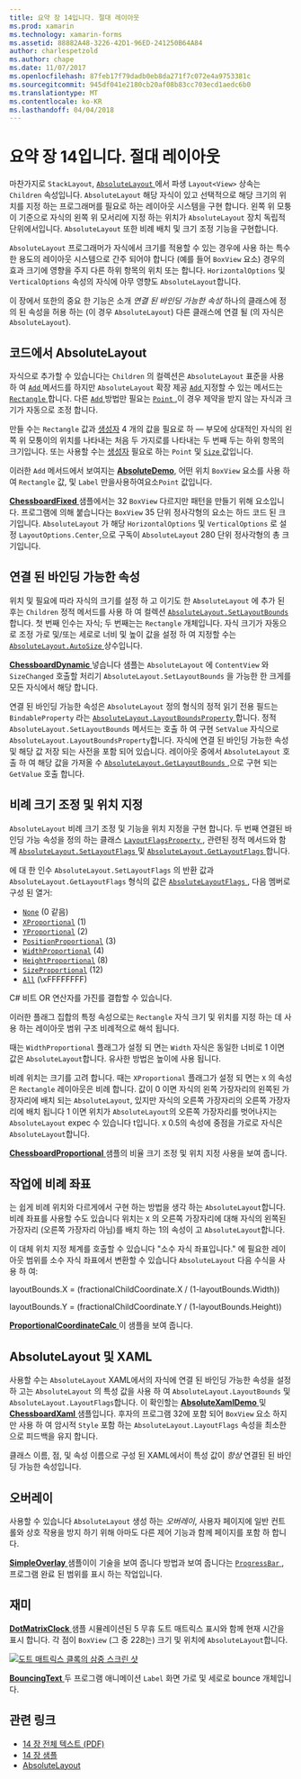 ```yaml
---
title: 요약 장 14입니다. 절대 레이아웃
ms.prod: xamarin
ms.technology: xamarin-forms
ms.assetid: 88882A48-3226-42D1-96ED-241250B64A84
author: charlespetzold
ms.author: chape
ms.date: 11/07/2017
ms.openlocfilehash: 87feb17f79dadb0eb8da271f7c072e4a9753381c
ms.sourcegitcommit: 945df041e2180cb20af08b83cc703ecd1aedc6b0
ms.translationtype: MT
ms.contentlocale: ko-KR
ms.lasthandoff: 04/04/2018
---
```

# <a name="summary-of-chapter-14-absolute-layout"></a>요약 장 14입니다. 절대 레이아웃

마찬가지로 `StackLayout`, [ `AbsoluteLayout` ](https://developer.xamarin.com/api/type/Xamarin.Forms.AbsoluteLayout/) 에서 파생 `Layout<View>` 상속는 `Children` 속성입니다. `AbsoluteLayout` 해당 자식이 있고 선택적으로 해당 크기의 위치를 지정 하는 프로그래머를 필요로 하는 레이아웃 시스템을 구현 합니다. 왼쪽 위 모퉁이 기준으로 자식의 왼쪽 위 모서리에 지정 하는 위치가 `AbsoluteLayout` 장치 독립적 단위에서입니다. `AbsoluteLayout` 또한 비례 배치 및 크기 조정 기능을 구현합니다.

`AbsoluteLayout` 프로그래머가 자식에서 크기를 적용할 수 있는 경우에 사용 하는 특수 한 용도의 레이아웃 시스템으로 간주 되어야 합니다 (예를 들어 `BoxView` 요소) 경우의 효과 크기에 영향을 주지 다른 하위 항목의 위치 또는 합니다. `HorizontalOptions` 및 `VerticalOptions` 속성의 자식에 아무 영향도 `AbsoluteLayout`합니다.

이 장에서 또한의 중요 한 기능은 소개 *연결 된 바인딩 가능한 속성* 하나의 클래스에 정의 된 속성을 허용 하는 (이 경우 `AbsoluteLayout`) 다른 클래스에 연결 될 (의 자식은 `AbsoluteLayout`).

## <a name="absolutelayout-in-code"></a>코드에서 AbsoluteLayout

자식으로 추가할 수 있습니다는 `Children` 의 컬렉션은 `AbsoluteLayout` 표준을 사용 하 여 [ `Add` ](https://developer.xamarin.com/api/member/System.Collections.Generic.ICollection%3CT%3E.Add/p/T/) 메서드를 하지만 `AbsoluteLayout` 확장 제공 [ `Add` ](https://developer.xamarin.com/api/member/Xamarin.Forms.AbsoluteLayout+IAbsoluteList%3CT%3E.Add/p/Xamarin.Forms.View/Xamarin.Forms.Rectangle/Xamarin.Forms.AbsoluteLayoutFlags/) 지정할 수 있는 메서드는 [ `Rectangle` ](https://developer.xamarin.com/api/type/Xamarin.Forms.Rectangle/)합니다. 다른 [ `Add` ](https://developer.xamarin.com/api/member/Xamarin.Forms.AbsoluteLayout+IAbsoluteList%3CT%3E.Add/p/Xamarin.Forms.View/Xamarin.Forms.Point/) 방법만 필요는 [ `Point` ](https://developer.xamarin.com/api/type/Xamarin.Forms.Point/),이 경우 제약을 받지 않는 자식과 크기가 자동으로 조정 합니다.

만들 수는 `Rectangle` 값과 [생성자](https://developer.xamarin.com/api/constructor/Xamarin.Forms.Rectangle.Rectangle/p/System.Double/System.Double/System.Double/System.Double/) 4 개의 값을 필요로 하 &mdash; 부모에 상대적인 자식의 왼쪽 위 모퉁이의 위치를 나타내는 처음 두 가지로를 나타내는 두 번째 두는 하위 항목의 크기입니다. 또는 사용할 수는 [생성자](https://developer.xamarin.com/api/constructor/Xamarin.Forms.Rectangle.Rectangle/p/Xamarin.Forms.Point/Xamarin.Forms.Size/) 필요로 하는 `Point` 및 [ `Size` ](https://developer.xamarin.com/api/type/Xamarin.Forms.Size/) 값입니다.

이러한 `Add` 메서드에서 보여지는 [ **AbsoluteDemo**](https://github.com/xamarin/xamarin-forms-book-samples/tree/master/Chapter14/AbsoluteDemo), 어떤 위치 `BoxView` 요소를 사용 하 여 `Rectangle` 값, 및 `Label` 만을사용하여요소`Point` 값입니다.

[ **ChessboardFixed** ](https://github.com/xamarin/xamarin-forms-book-samples/tree/master/Chapter14/ChessboardFixed) 샘플에서는 32 `BoxView` 다르지만 패턴을 만들기 위해 요소입니다. 프로그램에 의해 붙습니다는 `BoxView` 35 단위 정사각형의 요소는 하드 코드 된 크기입니다. `AbsoluteLayout` 가 해당 `HorizontalOptions` 및 `VerticalOptions` 로 설정 `LayoutOptions.Center`,으로 구독이 `AbsoluteLayout` 280 단위 정사각형의 총 크기입니다.

## <a name="attached-bindable-properties"></a>연결 된 바인딩 가능한 속성

위치 및 필요에 따라 자식의 크기를 설정 하 고 이기도 한 `AbsoluteLayout` 에 추가 된 후는 `Children` 정적 메서드를 사용 하 여 컬렉션 [ `AbsoluteLayout.SetLayoutBounds` ](https://developer.xamarin.com/api/member/Xamarin.Forms.AbsoluteLayout.SetLayoutBounds/p/Xamarin.Forms.BindableObject/Xamarin.Forms.Rectangle/)합니다. 첫 번째 인수는 자식; 두 번째는는 `Rectangle` 개체입니다. 자식 크기가 자동으로 조정 가로 및/또는 세로로 너비 및 높이 값을 설정 하 여 지정할 수는 [ `AbsoluteLayout.AutoSize` ](https://developer.xamarin.com/api/property/Xamarin.Forms.AbsoluteLayout.AutoSize/) 상수입니다.

[ **ChessboardDynamic** ](https://github.com/xamarin/xamarin-forms-book-samples/tree/master/Chapter14/ChessboardDynamic) 넣습니다 샘플는 `AbsoluteLayout` 에 `ContentView` 와 `SizeChanged` 호출할 처리기 `AbsoluteLayout.SetLayoutBounds` 을 가능한 한 크게를 모든 자식에서 해당 합니다.  

연결 된 바인딩 가능한 속성은 `AbsoluteLayout` 정의 형식의 정적 읽기 전용 필드는 `BindableProperty` 라는 [ `AbsoluteLayout.LayoutBoundsProperty` ](https://developer.xamarin.com/api/field/Xamarin.Forms.AbsoluteLayout.LayoutBoundsProperty/)합니다. 정적 `AbsoluteLayout.SetLayoutBounds` 메서드는 호출 하 여 구현 `SetValue` 자식으로 `AbsoluteLayout.LayoutBoundsProperty`합니다. 자식에 연결 된 바인딩 가능한 속성 및 해당 값 저장 되는 사전을 포함 되어 있습니다. 레이아웃 중에서 `AbsoluteLayout` 호출 하 여 해당 값을 가져올 수 [ `AbsoluteLayout.GetLayoutBounds` ](https://developer.xamarin.com/api/member/Xamarin.Forms.AbsoluteLayout.GetLayoutBounds/p/Xamarin.Forms.BindableObject/),으로 구현 되는 `GetValue` 호출 합니다.

## <a name="proportional-sizing-and-positioning"></a>비례 크기 조정 및 위치 지정

`AbsoluteLayout` 비례 크기 조정 및 기능을 위치 지정을 구현 합니다. 두 번째 연결된 바인딩 가능 속성을 정의 하는 클래스 [ `LayoutFlagsProperty` ](https://developer.xamarin.com/api/field/Xamarin.Forms.AbsoluteLayout.LayoutFlagsProperty/), 관련된 정적 메서드와 함께 [ `AbsoluteLayout.SetLayoutFlags` ](https://developer.xamarin.com/api/member/Xamarin.Forms.AbsoluteLayout.SetLayoutFlags/p/Xamarin.Forms.BindableObject/Xamarin.Forms.AbsoluteLayoutFlags/) 및 [ `AbsoluteLayout.GetLayoutFlags` ](https://developer.xamarin.com/api/member/Xamarin.Forms.AbsoluteLayout.GetLayoutFlags/p/Xamarin.Forms.BindableObject/)합니다.

에 대 한 인수 `AbsoluteLayout.SetLayoutFlags` 의 반환 값과 `AbsoluteLayout.GetLayoutFlags` 형식의 값은 [ `AbsoluteLayoutFlags` ](https://developer.xamarin.com/api/type/Xamarin.Forms.AbsoluteLayoutFlags/), 다음 멤버로 구성 된 열거:

- [`None`](https://developer.xamarin.com/api/field/Xamarin.Forms.AbsoluteLayoutFlags.None/) (0 같음)
- [`XProportional`](https://developer.xamarin.com/api/field/Xamarin.Forms.AbsoluteLayoutFlags.XProportional/) (1)
- [`YProportional`](https://developer.xamarin.com/api/field/Xamarin.Forms.AbsoluteLayoutFlags.YProportional/) (2)
- [`PositionProportional`](https://developer.xamarin.com/api/field/Xamarin.Forms.AbsoluteLayoutFlags.PositionProportional/) (3)
- [`WidthProportional`](https://developer.xamarin.com/api/field/Xamarin.Forms.AbsoluteLayoutFlags.WidthProportional/) (4)
- [`HeightProportional`](https://developer.xamarin.com/api/field/Xamarin.Forms.AbsoluteLayoutFlags.HeightProportional/) (8)
- [`SizeProportional`](https://developer.xamarin.com/api/field/Xamarin.Forms.AbsoluteLayoutFlags.SizeProportional/) (12)
- [`All`](https://developer.xamarin.com/api/field/Xamarin.Forms.AbsoluteLayoutFlags.All/) (\xFFFFFFFF)

C# 비트 OR 연산자를 가진를 결합할 수 있습니다.

이러한 플래그 집합의 특정 속성으로는 `Rectangle` 자식 크기 및 위치를 지정 하는 데 사용 하는 레이아웃 범위 구조 비례적으로 해석 됩니다.

때는 `WidthProportional` 플래그가 설정 되 면는 `Width` 자식은 동일한 너비로 1 이면 값은 `AbsoluteLayout`합니다. 유사한 방법은 높이에 사용 됩니다.

비례 위치는 크기를 고려 합니다. 때는 `XProportional` 플래그가 설정 되 면는 `X` 의 속성은 `Rectangle` 레이아웃은 비례 합니다. 값이 0 이면 자식의 왼쪽 가장자리의 왼쪽된 가장자리에 배치 되는 `AbsoluteLayout`, 있지만 자식의 오른쪽 가장자리의 오른쪽 가장자리에 배치 됩니다 1 이면 위치가 `AbsoluteLayout`의 오른쪽 가장자리를 벗어나지는 `AbsoluteLayout` expec 수 있습니다 t입니다. `X` 0.5의 속성에 중점을 가로로 자식은 `AbsoluteLayout`합니다.

[ **ChessboardProportional** ](https://github.com/xamarin/xamarin-forms-book-samples/tree/master/Chapter14/ChessboardProportional) 샘플의 비율 크기 조정 및 위치 지정 사용을 보여 줍니다.

## <a name="working-with-proportional-coordinates"></a>작업에 비례 좌표

는 쉽게 비례 위치와 다르게에서 구현 하는 방법을 생각 하는 `AbsoluteLayout`합니다. 비례 좌표를 사용할 수도 있습니다 위치는 `X` 의 오른쪽 가장자리에 대해 자식의 왼쪽된 가장자리 (오른쪽 가장자리 아님)를 배치 하는 1의 속성이 고 `AbsoluteLayout`합니다.

이 대체 위치 지정 체계를 호출할 수 있습니다 "소수 자식 좌표입니다." 에 필요한 레이아웃 범위를 소수 자식 좌표에서 변환할 수 있습니다 `AbsoluteLayout` 다음 수식을 사용 하 여:

layoutBounds.X = (fractionalChildCoordinate.X / (1-layoutBounds.Width))

layoutBounds.Y = (fractionalChildCoordinate.Y / (1-layoutBounds.Height))

[ **ProportionalCoordinateCalc** ](https://github.com/xamarin/xamarin-forms-book-samples/tree/master/Chapter14/PropCoordCalc) 이 샘플을 보여 줍니다.

## <a name="absolutelayout-and-xaml"></a>AbsoluteLayout 및 XAML

사용할 수는 `AbsoluteLayout` XAML에서의 자식에 연결 된 바인딩 가능한 속성을 설정 하 고는 `AbsoluteLayout` 의 특성 값을 사용 하 여 `AbsoluteLayout.LayoutBounds` 및 `AbsoluteLayout.LayoutFlags`합니다. 이 확인할는 [ **AbsoluteXamlDemo** ](https://github.com/xamarin/xamarin-forms-book-samples/tree/master/Chapter14/AbsoluteXamlDemo) 및 [ **ChessboardXaml** ](https://github.com/xamarin/xamarin-forms-book-samples/tree/master/Chapter14/ChessboardXaml) 샘플입니다. 후자의 프로그램 32에 포함 되어 `BoxView` 요소 하지만 사용 하 여 암시적 `Style` 포함 하는 `AbsoluteLayout.LayoutFlags` 속성을 최소한으로 피드백을 유지 합니다.

클래스 이름, 점, 및 속성 이름으로 구성 된 XAML에서이 특성 값이 *항상* 연결된 된 바인딩 가능한 속성입니다.

## <a name="overlays"></a>오버레이

사용할 수 있습니다 `AbsoluteLayout` 생성 하는 *오버레이*, 사용자 페이지에 일반 컨트롤와 상호 작용을 방지 하기 위해 아마도 다른 제어 기능과 함께 페이지를 포함 하 합니다. 

[ **SimpleOverlay** ](https://github.com/xamarin/xamarin-forms-book-samples/tree/master/Chapter14/SimpleOverlay) 샘플이이 기술을 보여 줍니다 방법과 보여 줍니다는 [ `ProgressBar` ](https://developer.xamarin.com/api/type/Xamarin.Forms.ProgressBar/), 프로그램 완료 된 범위를 표시 하는 작업입니다.

## <a name="some-fun"></a>재미

[ **DotMatrixClock** ](https://github.com/xamarin/xamarin-forms-book-samples/tree/master/Chapter14/DotMatrixClock) 샘플 시뮬레이션된 5 무휴 도트 매트릭스 표시와 함께 현재 시간을 표시 합니다. 각 점이 `BoxView` (그 중 228는) 크기 및 위치에 `AbsoluteLayout`합니다.

[![도트 매트릭스 클록의 삼중 스크린 샷](images/ch14fg08-small.png "도트 매트릭스 클록")](images/ch14fg08-large.png#lightbox "도트 매트릭스 클록")

[ **BouncingText** ](https://github.com/xamarin/xamarin-forms-book-samples/tree/master/Chapter14/BouncingText) 두 프로그램 애니메이션 `Label` 화면 가로 및 세로로 bounce 개체입니다.



## <a name="related-links"></a>관련 링크

- [14 장 전체 텍스트 (PDF)](https://download.xamarin.com/developer/xamarin-forms-book/XamarinFormsBook-Ch14-Apr2016.pdf)
- [14 장 샘플](https://github.com/xamarin/xamarin-forms-book-samples/tree/master/Chapter14)
- [AbsoluteLayout](~/xamarin-forms/user-interface/layouts/absolute-layout.md)

